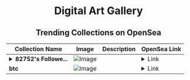 <div align="center">

# Digital Art Gallery

## Trending Collections on OpenSea

| Collection Name                       | Image                                                                                     | Description                       | OpenSea Link                                                                                          |
|---------------------------------------|-------------------------------------------------------------------------------------------|-----------------------------------|--------------------------------------------------------------------------------------------------------|
| **<details><summary>82752's Followe...</summary>82752's Follower</details>** | ![Image](https://i.seadn.io/s/raw/files/19f9f090920392cc3650cbdf4361755b.png?w=500&auto=format?w=200&auto=format) |  | <details><summary>Link</summary>[82752's Follower](https://opensea.io/collection/82752-s-follower)</details> |
| **btc** | ![Image](https://i.seadn.io/s/raw/files/48ec9bae2e9484fe29b053f903bf6ef4.png?w=500&auto=format?w=200&auto=format) |  | <details><summary>Link</summary>[btc](https://opensea.io/collection/btc-946)</details> |

</div>